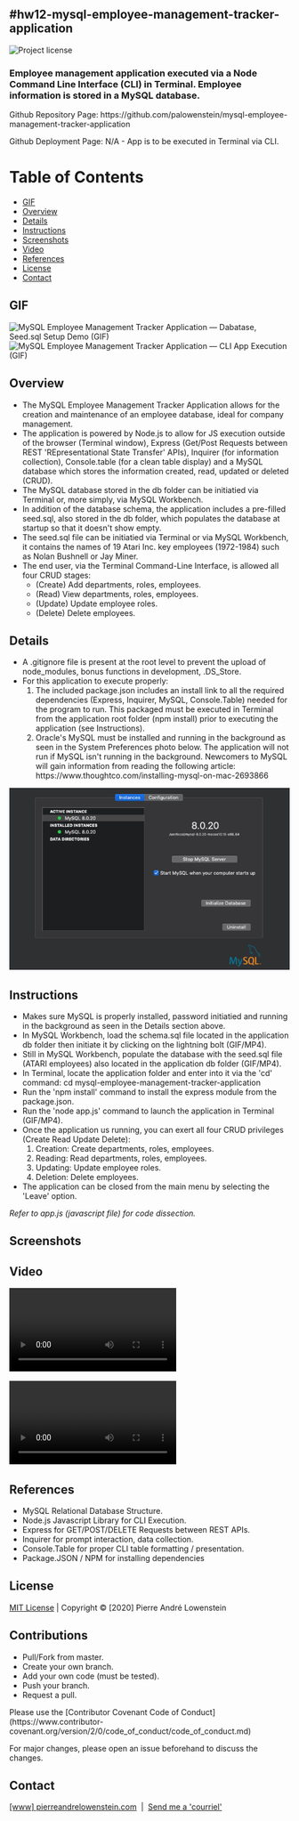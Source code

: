 ## #hw12-mysql-employee-management-tracker-application 
![Project license](https://img.shields.io/badge/license-MIT,https://choosealicense.com/licenses/mit/-brightgreen)

<h3>Employee management application executed via a Node Command Line Interface (CLI) in Terminal. Employee information is stored in a MySQL database.</h3>
<p>Github Repository Page: https://github.com/palowenstein/mysql-employee-management-tracker-application</p>
<p>Github Deployment Page: N/A - App is to be executed in Terminal via CLI.</p>

# Table of Contents
  * [GIF](#Gif)
  * [Overview](#Overview)
  * [Details](#Details)
  * [Instructions](#Instructions)
  * [Screenshots](#Screenshots)
  * [Video](#Video)
  * [References](#References)
  * [License](#License)
  * [Contact](#Contact)

## GIF
![MySQL Employee Management Tracker Application — Dabatase, Seed.sql Setup Demo (GIF)](./demo_assets/ucla-hw12-mysql-employee-management-tracker-application-1-database-seed-setup.gif "MySQL Employee Management Tracker Application — Dabatase, Seed.sql Setup Demo (GIF)")
![MySQL Employee Management Tracker Application — CLI App Execution (GIF)](./demo_assets/ucla-hw12-mysql-employee-management-tracker-application-2-cli-app-execution.gif "MySQL Employee Management Tracker Application — CLI App Execution (GIF)")

## Overview
<ul>
<li>The MySQL Employee Management Tracker Application allows for the creation and maintenance of an employee database, ideal for company management.</li>
<li>The application is powered by Node.js to allow for JS execution outside of the browser (Terminal window), Express (Get/Post Requests between REST 'REpresentational State Transfer' APIs), Inquirer (for information collection), Console.table (for a clean table display) and a MySQL database which stores the information created, read, updated or deleted (CRUD).</li>
<li>The MySQL database stored in the db folder can be initiatied via Terminal or, more simply, via MySQL Workbench.</li>
<li>In addition of the database schema, the application includes a pre-filled seed.sql, also stored in the db folder, which populates the database at startup so that it doesn't show empty.</li>
<li>The seed.sql file can be initiatied via Terminal or via MySQL Workbench, it contains the names of 19 Atari Inc. key employees (1972-1984) such as Nolan Bushnell or Jay Miner.</li>
<li>The end user, via the Terminal Command-Line Interface, is allowed all four CRUD stages:
  <ul>
    <li>(Create) Add departments, roles, employees.</li>
    <li>(Read) View departments, roles, employees.</li>
    <li>(Update) Update employee roles.</li>
    <li>(Delete) Delete employees.</li>
  </ul>
</li>
</ul>
</ul>

## Details
<ul>
<li>A .gitignore file is present at the root level to prevent the upload of node_modules, bonus functions in development, .DS_Store.</li>
<li>For this application to execute properly:
  <ol>
  <li>The included package.json includes an install link to all the required dependencies (Express, Inquirer, MySQL, Console.Table) needed for the program to run. This packaged must be executed in Terminal from the application root folder (npm install) prior to executing the application (see Instructions).</li>
  <li>Oracle's MySQL must be installed and running in the background as seen in the System Preferences photo below. The application will not run if MySQL isn't running in the background. Newcomers to MySQL will gain information from reading the following article: https://www.thoughtco.com/installing-mysql-on-mac-2693866</li>
</ul>

![MySQL Employee Management Tracker Application — MySQL Background Execution / Mac OSX System Preferences (PNG)](./demo_assets/ucla-hw12-mysql-employee-management-tracker-application-0-mac-system-preferences-mysql-running-in-background.png "MySQL Employee Management Tracker Application — MySQL Background Execution / Mac OSX System Preferences (PNG)")

## Instructions
<ul>
<li>Makes sure MySQL is properly installed, password initiatied and running in the background as seen in the Details section above.</li>
<li>In MySQL Workbench, load the schema.sql file located in the application db folder then initiate it by clicking on the lightning bolt (GIF/MP4).</li>
<li>Still in MySQL Workbench, populate the database with the seed.sql file (ATARI employees) also located in the application db folder (GIF/MP4).</li>
<li>In Terminal, locate the application folder and enter into it via the 'cd' command: cd mysql-employee-management-tracker-application</li>
<li>Run the 'npm install' command to install the express module from the package.json.</li>
<li>Run the 'node app.js' command to launch the application in Terminal (GIF/MP4).</li>
<li>Once the application us running, you can exert all four CRUD privileges (Create Read Update Delete):
  <ol>
    <li>Creation: Create departments, roles, employees.</li>
    <li>Reading: Read departments, roles, employees.</li>
    <li>Updating: Update employee roles.</li>
    <li>Deletion: Delete employees.</li>
  </ol>
<li>The application can be closed from the main menu by selecting the 'Leave' option.</li>
</ul>

<p><i>Refer to app.js (javascript file) for code dissection.</i></p>

## Screenshots

## Video

![MySQL Employee Management Tracker Application — Dabatase, Seed.sql Setup Demo (MP4)](./demo_assets/ucla-hw12-mysql-employee-management-tracker-application-1-database-seed-setup.mp4 "MySQL Employee Management Tracker Application — Dabatase, Seed.sql Setup Demo (MP4)")
<br />

![MySQL Employee Management Tracker Application — CLI App Execution (MP4)](./demo_assets/ucla-hw12-mysql-employee-management-tracker-application-2-cli-app-execution.mp4 "MySQL Employee Management Tracker Application — CLI App Execution (MP4)")
<br />

## References
<ul>
<li>MySQL Relational Database Structure.</li>
<li>Node.js Javascript Library for CLI Execution.</li>
<li>Express for GET/POST/DELETE Requests between REST APIs.</li>
<li>Inquirer for prompt interaction, data collection.</li>
<li>Console.Table for proper CLI table formatting / presentation.
<li>Package.JSON / NPM for installing dependencies</li>
</ul>

 ## License
<p>
<a href="./MITlicense.txt">MIT License</a> | Copyright © [2020] Pierre André Lowenstein
</p>

 ## Contributions
<ul>
<li>Pull/Fork from master.</li>
<li>Create your own branch.</li>
<li>Add your own code (must be tested).</li>
<li>Push your branch.</li>
<li>Request a pull.</li>
</ul>

<p>Please use the [Contributor Covenant Code of Conduct](https://www.contributor-covenant.org/version/2/0/code_of_conduct/code_of_conduct.md)</p>
<p>For major changes, please open an issue beforehand to discuss the changes.</p>

 ## Contact
<p>
<a href="http://pierreandrelowenstein.com" title="[www] Pierre Andr&eacute; Lowenstein" target="_blank">[www] pierreandrelowenstein.com</a>
&nbsp;|&nbsp;
<a href="mailto:soundtrackspecialist@gmail.com" title="Courriel">Send me a 'courriel'</a>
</p>